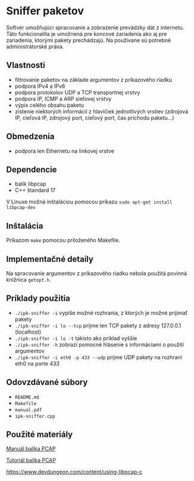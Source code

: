 Sniffer paketov
===============
Softvér umožňujúci spracovanie a zobrazenie prevádzky dát z internetu. Táto funkcionalita je umožnená pre koncové zariadenia ako aj pre zariadenia, ktorými pakety prechádzajú.
Na používane sú potrebné administrátorské práva.

Vlastnosti
------------
* filtrovanie paketov na základe argumentov z príkazového riadku
* podpora IPv4 a IPv6
* podpora protokolov UDP a TCP  transportnej vrstvy
* podpora IP, ICMP a ARP sieťovej vrstvy
* výpis celého obsahu paketu 
* zistenie niektorých informácií z hlavičiek jednotlivých vrstiev (zdrojová IP, cieľová IP, zdrojový port, cieľový port, čas príchodu paketu...)

Obmedzenia
----------
* podpora len Ethernetu na linkovej vrstve

Dependencie
---------
* balík libpcap
* C++ štandard 17

V Linuxe možná inštaláciou pomocou príkazu `sudo apt-get install libpcap-dev`

Inštalácia
-----------
Príkazom `make` pomocou priloženého Makefile.

Implementačné detaily
-------------------
Na spracovanie argumentov z príkazového riadku nebola použitá povinná knižnica `getopt.h`.

Príklady použitia
--------------
* `./ipk-sniffer -i` vypíše možné rozhrania, z ktorých je možné prijímať pakety
* `./ipk-sniffer -i lo --tcp` prijme len TCP pakety z adresy 127.0.0.1 (localhost) 
* `./ipk-sniffer -i lo -t` takisto ako príklad vyššie
* `./ipk-sniffer -h` zobrazí pomocné hlásenie s informáciami o použití argumentov
* `./ipk-sniffer -i eth0 -p 433 --udp` prijme UDP pakety na rozhraní eth0 na porte 433

Odovzdávané súbory
-----------------
* `README.md`
* `Makefile`
* `manual.pdf`
* `ipk-sniffer.cpp`

Použité materiály
-----------------
[Manuál balíka PCAP](https://www.tcpdump.org/manpages/pcap.3pcap.html)

[Tutoriál balíka PCAP](https://www.tcpdump.org/pcap.html)

https://www.devdungeon.com/content/using-libpcap-c

